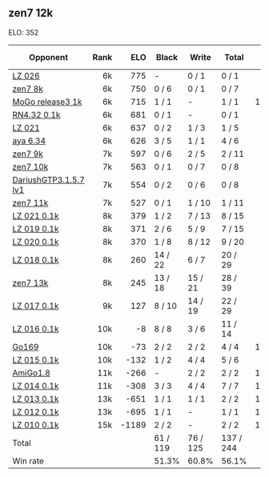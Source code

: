## zen7 12k ##

ELO: 352

Opponent | Rank | ELO | Black | Write | Total | Win rate
---------|-----:|----:|-------|-------|-------|-------:
[LZ 026](LZ%20026.md) | 6k | 775 | - | 0 / 1 | 0 / 1 | 0.0%
[zen7 8k](zen7%208k.md) | 6k | 750 | 0 / 6 | 0 / 1 | 0 / 7 | 0.0%
[MoGo release3 1k](MoGo%20release3%201k.md) | 6k | 715 | 1 / 1 | - | 1 / 1 | 100.0%
[RN4.32 0.1k](RN4.32%200.1k.md) | 6k | 681 | 0 / 1 | - | 0 / 1 | 0.0%
[LZ 021](LZ%20021.md) | 6k | 637 | 0 / 2 | 1 / 3 | 1 / 5 | 20.0%
[aya 6.34](aya%206.34.md) | 6k | 626 | 3 / 5 | 1 / 1 | 4 / 6 | 66.7%
[zen7 9k](zen7%209k.md) | 7k | 597 | 0 / 6 | 2 / 5 | 2 / 11 | 18.2%
[zen7 10k](zen7%2010k.md) | 7k | 563 | 0 / 1 | 0 / 7 | 0 / 8 | 0.0%
[DariushGTP3.1.5.7 lv1](DariushGTP3.1.5.7%20lv1.md) | 7k | 554 | 0 / 2 | 0 / 6 | 0 / 8 | 0.0%
[zen7 11k](zen7%2011k.md) | 7k | 527 | 0 / 1 | 1 / 10 | 1 / 11 | 9.1%
[LZ 021 0.1k](LZ%20021%200.1k.md) | 8k | 379 | 1 / 2 | 7 / 13 | 8 / 15 | 53.3%
[LZ 019 0.1k](LZ%20019%200.1k.md) | 8k | 371 | 2 / 6 | 5 / 9 | 7 / 15 | 46.7%
[LZ 020 0.1k](LZ%20020%200.1k.md) | 8k | 370 | 1 / 8 | 8 / 12 | 9 / 20 | 45.0%
[LZ 018 0.1k](LZ%20018%200.1k.md) | 8k | 260 | 14 / 22 | 6 / 7 | 20 / 29 | 69.0%
[zen7 13k](zen7%2013k.md) | 8k | 245 | 13 / 18 | 15 / 21 | 28 / 39 | 71.8%
[LZ 017 0.1k](LZ%20017%200.1k.md) | 9k | 127 | 8 / 10 | 14 / 19 | 22 / 29 | 75.9%
[LZ 016 0.1k](LZ%20016%200.1k.md) | 10k | -8 | 8 / 8 | 3 / 6 | 11 / 14 | 78.6%
[Go169](Go169.md) | 10k | -73 | 2 / 2 | 2 / 2 | 4 / 4 | 100.0%
[LZ 015 0.1k](LZ%20015%200.1k.md) | 10k | -132 | 1 / 2 | 4 / 4 | 5 / 6 | 83.3%
[AmiGo1.8](AmiGo1.8.md) | 11k | -266 | - | 2 / 2 | 2 / 2 | 100.0%
[LZ 014 0.1k](LZ%20014%200.1k.md) | 11k | -308 | 3 / 3 | 4 / 4 | 7 / 7 | 100.0%
[LZ 013 0.1k](LZ%20013%200.1k.md) | 13k | -651 | 1 / 1 | 1 / 1 | 2 / 2 | 100.0%
[LZ 012 0.1k](LZ%20012%200.1k.md) | 13k | -695 | 1 / 1 | - | 1 / 1 | 100.0%
[LZ 010 0.1k](LZ%20010%200.1k.md) | 15k | -1189 | 2 / 2 | - | 2 / 2 | 100.0%
Total | | | 61 / 119 | 76 / 125 | 137 / 244 | 
Win rate| | | 51.3% | 60.8% | 56.1% | 
